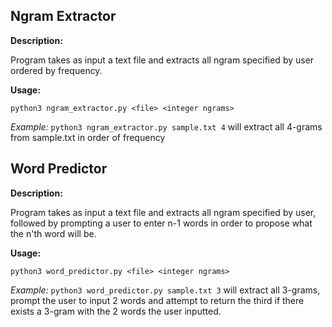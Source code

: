 ## Ngram Extractor

**Description:**

Program takes as input a text file and extracts all ngram specified by user ordered by frequency.

**Usage:**

`python3 ngram_extractor.py <file> <integer ngrams>`

*Example:* `python3 ngram_extractor.py sample.txt 4` will extract all 4-grams from sample.txt in order of frequency


## Word Predictor

**Description:**

Program takes as input a text file and extracts all ngram specified by user, followed by prompting a user to enter n-1 words in order to propose what the n'th word will be.

**Usage:**

`python3 word_predictor.py <file> <integer ngrams>`

*Example:* `python3 word_predictor.py sample.txt 3` will extract all 3-grams, prompt the user to input 2 words and attempt to return the third if there exists a 3-gram with the 2 words the user inputted.
